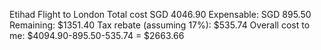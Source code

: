 Etihad Flight to London
Total cost SGD 4046.90
Expensable: SGD 895.50
Remaining: $1351.40
Tax rebate (assuming 17%): $535.74
Overall cost to me: $4094.90-895.50-535.74 = $2663.66